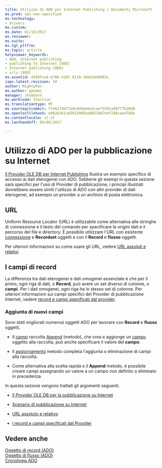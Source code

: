 ```yaml
---
title: Utilizzo di ADO per Internet Publishing | Documenti Microsoft
ms.prod: sql-non-specified
ms.technology:
- drivers
ms.custom: 
ms.date: 01/19/2017
ms.reviewer: 
ms.suite: 
ms.tgt_pltfrm: 
ms.topic: article
helpviewer_keywords:
- ADO, Internet publishing
- publishing to Internet [ADO]
- Internet publishing [ADO]
- urls [ADO]
ms.assetid: d399fce4-b70b-418f-8110-3deb3448863c
caps.latest.revision: 10
author: MightyPen
ms.author: genemi
manager: jhubbard
ms.workload: Inactive
ms.translationtype: MT
ms.sourcegitcommit: f7e6274d77a9cdd4de6cbcaef559ca99f77b3608
ms.openlocfilehash: e9b26261c83932005ba0852b67e4f246cea47b8e
ms.contentlocale: it-it
ms.lasthandoff: 09/09/2017

---
```

# <a name="using-ado-for-internet-publishing"></a>Utilizzo di ADO per la pubblicazione su Internet
[Il Provider OLE DB per Internet Publishing](../../../ado/guide/data/the-ole-db-provider-for-internet-publishing.md) illustra un esempio specifico di accesso ai dati eterogenei con ADO. Sebbene gli esempi in questa sezione sarà specifici per l'uso di Provider di pubblicazione, i principi illustrati dovrebbero essere simili l'utilizzo di ADO con altri provider di dati eterogenei, ad esempio un provider a un archivio di posta elettronica.  
  
## <a name="urls"></a>URL  
 Uniform Resource Locator (URL) è utilizzabile come alternativa alle stringhe di connessione e il testo del comando per specificare le origini dati e il percorso del file e directory. È possibile utilizzare l'URL con esistente [connessione](../../../ado/reference/ado-api/connection-object-ado.md) e **Recordset** oggetti e con il **Record** e **flusso** oggetti.  
  
 Per ulteriori informazioni su come usare gli URL, vedere [URL assoluti e relativi](../../../ado/guide/data/absolute-and-relative-urls.md).  
  
## <a name="record-fields"></a>I campi di record  
 La differenza tra dati eterogenei e dati omogenei essenziale è che per il primo, ogni riga di dati, o **Record**, può avere un set diverso di colonne, o **campi**. Per i dati omogenei, ogni riga ha lo stesso set di colonne. Per ulteriori informazioni sui campi specifici del Provider di pubblicazione Internet, vedere [record e campi specificati dal provider](../../../ado/guide/data/records-and-provider-supplied-fields.md).  
  
### <a name="appending-new-fields"></a>Aggiunta di nuovi campi  
 Sono stati migliorati numerosi oggetti ADO per lavorare con **Record** e **flusso** oggetti.  
  
-   Il [campi](../../../ado/reference/ado-api/fields-collection-ado.md) raccolta [Append](../../../ado/reference/ado-api/append-method-ado.md) (metodo), che crea e aggiunge un [campo](../../../ado/reference/ado-api/field-object.md) oggetto alla raccolta, può anche specificare il valore del **campo**.  
  
-   Il [aggiornamento](../../../ado/reference/ado-api/update-method.md) metodo completa l'aggiunta o eliminazione di campi alla raccolta.  
  
-   Come alternativa alla scelta rapida e il **Append** metodo, è possibile creare campi assegnando un valore a un campo non definito o eliminato in precedenza.  
  
 In questa sezione vengono trattati gli argomenti seguenti.  
  
-   [Il Provider OLE DB per la pubblicazione su Internet](../../../ado/guide/data/the-ole-db-provider-for-internet-publishing.md)  
  
-   [Scenario di pubblicazione su Internet](../../../ado/guide/data/internet-publishing-scenario.md)  
  
-   [URL assoluto e relativo](../../../ado/guide/data/absolute-and-relative-urls.md)  
  
-   [I record e campi specificati dal Provider](../../../ado/guide/data/records-and-provider-supplied-fields.md)  
  
## <a name="see-also"></a>Vedere anche  
 [Oggetto di record (ADO)](../../../ado/reference/ado-api/record-object-ado.md)   
 [Oggetto di flusso (ADO)](../../../ado/reference/ado-api/stream-object-ado.md)   
 [Cronologia ADO](../../../ado/guide/ado-history.md)

